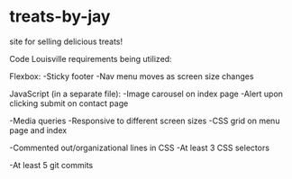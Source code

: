 # treats-by-jay
site for selling delicious treats!

Code Louisville requirements being utilized:

Flexbox:
-Sticky footer
-Nav menu moves as screen size changes 

JavaScript (in a separate file):
-Image carousel on index page
-Alert upon clicking submit on contact page 

-Media queries
-Responsive to different screen sizes
-CSS grid on menu page and index

-Commented out/organizational lines in CSS 
-At least 3 CSS selectors 

-At least 5 git commits
